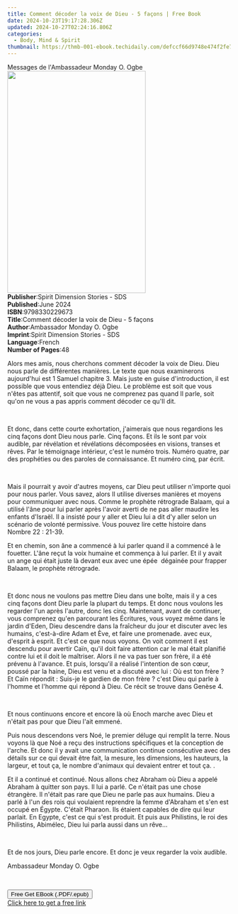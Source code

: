 ```yaml
---
title: Comment décoder la voix de Dieu - 5 façons | Free Book
date: 2024-10-23T19:17:28.306Z
updated: 2024-10-27T02:24:16.806Z
categories:
  - Body, Mind & Spirit
thumbnail: https://thmb-001-ebook.techidaily.com/defccf66d9748e474f2fe79bd542adb53a08299d6cb0989c6390b382fd1b89f6.jpg
---
```

<main id="book-container">
  <div class="flex flex-col">
    <div class="book-brief flex-1 py-6 px-4 sm:p-6 md:py-10 md:px-8">
      <!-- brief-->
      <div class="book-brief-main">
        Messages de l'Ambassadeur Monday O. Ogbe
      </div>
    </div>
    <div
      class="book-meta-info flex-1 grid gap-4 col-start-1 col-end-3 row-start-1 sm:mb-6 sm:grid-cols-4 lg:gap-6 lg:col-start-2 lg:row-end-6 lg:row-span-6 lg:mb-0"
    >
      <div
        class="book-meta-info-left place-content-center mt-4 p-4 text-sm leading-6 col-start-2 col-span-2 dark:text-slate-400"
      >
        <img
          class="w-full h-500 object-cover rounded-lg sm:h-255 sm:col-span-2 lg:col-span-full"
          src="https://img-001-ebook.techidaily.com/06d02d4999f2d47f5ee8da68c41740a08408f7fb167df9eef58bebf11a4e1840.jpg"
          alt=""
          width="312"
          height="500"
        />
      </div>
      <div
        class="book-meta-info-right mt-2 col-start-1 row-start-2 col-span-3 self-center"
      >
        <!-- meta data  -->
        <div class="flex flex-col px-4 md:px-8">
          <div class="flex-1">
            <strong>Publisher</strong>:<span class="px-2"
              >Spirit Dimension Stories - SDS</span
            >
          </div>
          <div class="flex-1">
            <strong>Published</strong>:<span class="px-2">June 2024</span>
          </div>
          <div class="flex-1">
            <strong>ISBN</strong>:<span class="px-2">9798330229673</span>
          </div>
          <div class="flex-1">
            <strong>Title</strong>:<span class="px-2"
              >Comment décoder la voix de Dieu - 5 façons</span
            >
          </div>
          <div class="flex-1">
            <strong>Author</strong>:<span class="px-2"
              >Ambassador Monday O. Ogbe</span
            >
          </div>
          <div class="flex-1">
            <strong>Imprint</strong>:<span class="px-2"
              >Spirit Dimension Stories - SDS</span
            >
          </div>
          <div class="flex-1">
            <strong>Language</strong>:<span class="px-2">French</span>
          </div>
          <div class="flex-1">
            <strong>Number of Pages</strong>:<span class="px-2">48</span>
          </div>
        </div>
      </div>
    </div>
    <div class="book-description flex-1 py-6 px-4 sm:p-6 md:py-10 md:px-8">
      <div class="book-description-main">
        <div accordion-content="" id="description">
          <p>
            Alors mes amis, nous cherchons comment décoder la voix de Dieu. Dieu
            nous parle de différentes manières. Le texte que nous examinerons
            aujourd'hui est 1 Samuel chapitre 3. Mais juste en guise
            d'introduction, il est possible que vous entendiez déjà Dieu. Le
            problème est soit que vous n'êtes pas attentif, soit que vous ne
            comprenez pas quand Il parle, soit qu'on ne vous a pas appris
            comment décoder ce qu'Il ​​dit.
          </p>
          <p><br /></p>
          <p>
            Et donc, dans cette courte exhortation, j'aimerais que nous
            regardions les cinq façons dont Dieu nous parle. Cinq façons. Et ils
            le sont par voix audible, par révélation et révélations décomposées
            en visions, transes et rêves. Par le témoignage intérieur, c'est le
            numéro trois. Numéro quatre, par des prophéties ou des paroles de
            connaissance. Et numéro cinq, par écrit.
          </p>
          <p><br /></p>
          <p>
            Mais il pourrait y avoir d'autres moyens, car Dieu peut utiliser
            n'importe quoi pour nous parler. Vous savez, alors Il utilise
            diverses manières et moyens pour communiquer avec nous. Comme le
            prophète rétrograde Balaam, qui a utilisé l'âne pour lui parler
            après l'avoir averti de ne pas aller maudire les enfants d'Israël.
            Il a insisté pour y aller et Dieu lui a dit d'y aller selon un
            scénario de volonté permissive. Vous pouvez lire cette histoire dans
            Nombre 22&nbsp;:&nbsp;21-39.
          </p>
          <p>
            Et en chemin, son âne a commencé à lui parler quand il a commencé à
            le fouetter. L'âne reçut la voix humaine et commença à lui parler.
            Et il y avait un ange qui était juste là devant eux avec une épée ️
            dégainée pour frapper Balaam, le prophète rétrograde.
          </p>
          <p><br /></p>
          <p>
            Et donc nous ne voulons pas mettre Dieu dans une boîte, mais il y a
            ces cinq façons dont Dieu parle la plupart du temps. Et donc nous
            voulons les regarder l'un après l'autre, donc les cinq. Maintenant,
            avant de continuer, vous comprenez qu'en parcourant les Écritures,
            vous voyez même dans le jardin d'Eden, Dieu descendre dans la
            fraîcheur du jour et discuter avec les humains, c'est-à-dire Adam et
            Ève, et faire une promenade. avec eux, d'esprit à esprit. Et c'est
            ce que nous voyons. On voit comment il est descendu pour avertir
            Caïn, qu'il doit faire attention car le mal était planifié contre
            lui et il doit le maîtriser. Alors il ne va pas tuer son frère, il a
            été prévenu à l'avance. Et puis, lorsqu'il a réalisé l'intention de
            son cœur, poussé par la haine, Dieu est venu et a discuté avec lui :
            Où est ton frère ? Et Caïn répondit : Suis-je le gardien de mon
            frère ? c'est Dieu qui parle à l'homme et l'homme qui répond à Dieu.
            Ce récit se trouve dans Genèse 4.
          </p>
          <p><br /></p>
          <p>
            Et nous continuons encore et encore là où Enoch marche avec Dieu et
            n'était pas pour que Dieu l'ait emmené.
          </p>
          <p>
            Puis nous descendons vers Noé, le premier déluge qui remplit la
            terre. Nous voyons là que Noé a reçu des instructions spécifiques et
            la conception de l'arche. Et donc il y avait une communication
            continue consécutive avec des détails sur ce qui devait être fait,
            la mesure, les dimensions, les hauteurs, la largeur, et tout ça, le
            nombre d'animaux qui devaient entrer et tout ça. .
          </p>
          <p>
            Et il a continué et continué. Nous allons chez Abraham où Dieu a
            appelé Abraham à quitter son pays. Il lui a parlé. Ce n'était pas
            une chose étrangère. Il n'était pas rare que Dieu ne parle pas aux
            humains. Dieu a parlé à l'un des rois qui voulaient reprendre la
            femme d'Abraham et s'en est occupé en Égypte. C'était Pharaon. Ils
            étaient capables de dire qui leur parlait. En Egypte, c'est ce qui
            s'est produit. Et puis aux Philistins, le roi des Philistins,
            Abimélec, Dieu lui parla aussi dans un rêve...
          </p>
          <p><br /></p>
          <p>
            Et de nos jours, Dieu parle encore. Et donc je veux regarder la voix
            audible.
          </p>
          <p>Ambassadeur Monday O. Ogbe</p>
          <p><br /></p>
        </div>
        <div class="accordion-fader"></div>
      </div>
    </div>
    <div class="book-excerpts flex-1 py-6 px-4 sm:p-6 md:py-10 md:px-8"></div>
    <div
      class="book-about-author flex-1 py-6 px-4 sm:p-6 md:py-10 md:px-8"
    ></div>
    <div class="book-free-get flex-1 py-6 px-4 sm:p-6 md:py-10 md:px-8">
      <button
        id="btn-free-get"
        class="bg-blue-500 hover:bg-blue-700 text-white font-bold py-2 px-4 rounded"
      >
        Free Get EBook (.PDF/.epub)
      </button>
      <div id="countdown-display" class="px-2 text-lg mt-2"></div>
      <a
        id="free-link"
        class="hidden bg-blue-500 hover:bg-blue-700 text-white font-bold py-2 px-4 rounded"
        href="https://www.ebooks.com/en-us/book/211383355/comment-d-coder-la-voix-de-dieu-5-fa-ons/ambassador-monday-o-ogbe/"
        target="_blank"
        >Click here to get a free link</a
      >
    </div>
    <script>
      let countdownTime = 0;
      let countdownInterval = null;
      document
        .getElementById('btn-free-get')
        .addEventListener('click', startCountdown);
      function startCountdown() {
        countdownTime = new Date().getTime() + 60000 * 3;
        countdownInterval = setInterval(updateCountdown, 1000);
        document.getElementById('btn-free-get').disabled = true;
        document
          .getElementById('btn-free-get')
          .classList.add('bg-gray-500', 'cursor-not-allowed');
      }
      function updateCountdown() {
        let currentTime = new Date().getTime();
        let timeLeft = countdownTime - currentTime;
        let secondsLeft = Math.floor(timeLeft / 1000);
        document.getElementById('countdown-display').innerHTML =
          `Remaining time: ${secondsLeft} seconds.`;
        if (secondsLeft <= 0) {
          clearInterval(countdownInterval);
          document.getElementById('btn-free-get').classList.add('hidden');
          document.getElementById('free-link').classList.remove('hidden');
          document.getElementById('countdown-display').innerHTML = '';
        }
      }
    </script>
  </div>
</main>

<ins class="adsbygoogle"
      style="display:block"
      data-ad-client="ca-pub-7571918770474297"
      data-ad-slot="8358498916"
      data-ad-format="auto"
      data-full-width-responsive="true"></ins>
    